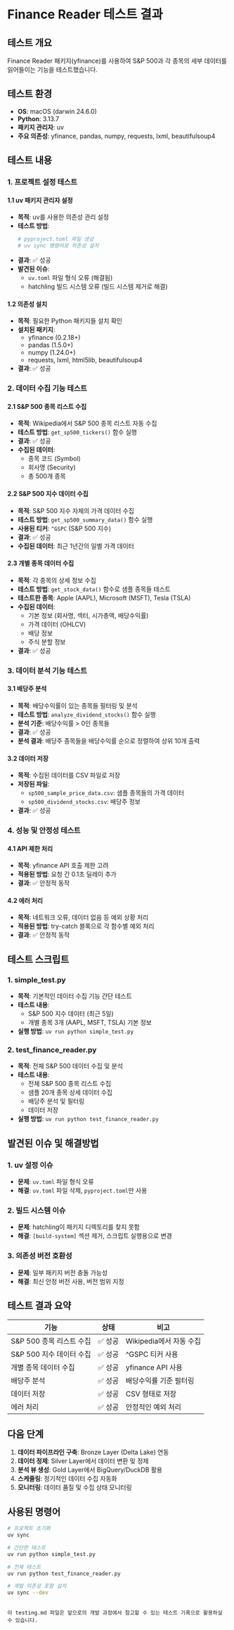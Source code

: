 # Finance Reader 테스트 결과

## 테스트 개요

Finance Reader 패키지(yfinance)를 사용하여 S&P 500과 각 종목의 세부 데이터를 읽어들이는 기능을 테스트했습니다.

## 테스트 환경

- **OS**: macOS (darwin 24.6.0)
- **Python**: 3.13.7
- **패키지 관리자**: uv
- **주요 의존성**: yfinance, pandas, numpy, requests, lxml, beautifulsoup4

## 테스트 내용

### 1. 프로젝트 설정 테스트

#### 1.1 uv 패키지 관리자 설정
- **목적**: uv를 사용한 의존성 관리 설정
- **테스트 방법**: 
  ```bash
  # pyproject.toml 파일 생성
  # uv sync 명령어로 의존성 설치
  ```
- **결과**: ✅ 성공
- **발견된 이슈**: 
  - `uv.toml` 파일 형식 오류 (해결됨)
  - hatchling 빌드 시스템 오류 (빌드 시스템 제거로 해결)

#### 1.2 의존성 설치
- **목적**: 필요한 Python 패키지들 설치 확인
- **설치된 패키지**:
  - yfinance (0.2.18+)
  - pandas (1.5.0+)
  - numpy (1.24.0+)
  - requests, lxml, html5lib, beautifulsoup4
- **결과**: ✅ 성공

### 2. 데이터 수집 기능 테스트

#### 2.1 S&P 500 종목 리스트 수집
- **목적**: Wikipedia에서 S&P 500 종목 리스트 자동 수집
- **테스트 방법**: `get_sp500_tickers()` 함수 실행
- **결과**: ✅ 성공
- **수집된 데이터**:
  - 종목 코드 (Symbol)
  - 회사명 (Security)
  - 총 500개 종목

#### 2.2 S&P 500 지수 데이터 수집
- **목적**: S&P 500 지수 자체의 가격 데이터 수집
- **테스트 방법**: `get_sp500_summary_data()` 함수 실행
- **사용된 티커**: `^GSPC` (S&P 500 지수)
- **결과**: ✅ 성공
- **수집된 데이터**: 최근 1년간의 일별 가격 데이터

#### 2.3 개별 종목 데이터 수집
- **목적**: 각 종목의 상세 정보 수집
- **테스트 방법**: `get_stock_data()` 함수로 샘플 종목들 테스트
- **테스트한 종목**: Apple (AAPL), Microsoft (MSFT), Tesla (TSLA)
- **수집된 데이터**:
  - 기본 정보 (회사명, 섹터, 시가총액, 배당수익률)
  - 가격 데이터 (OHLCV)
  - 배당 정보
  - 주식 분할 정보
- **결과**: ✅ 성공

### 3. 데이터 분석 기능 테스트

#### 3.1 배당주 분석
- **목적**: 배당수익률이 있는 종목들 필터링 및 분석
- **테스트 방법**: `analyze_dividend_stocks()` 함수 실행
- **분석 기준**: 배당수익률 > 0인 종목들
- **결과**: ✅ 성공
- **분석 결과**: 배당주 종목들을 배당수익률 순으로 정렬하여 상위 10개 출력

#### 3.2 데이터 저장
- **목적**: 수집된 데이터를 CSV 파일로 저장
- **저장된 파일**:
  - `sp500_sample_price_data.csv`: 샘플 종목들의 가격 데이터
  - `sp500_dividend_stocks.csv`: 배당주 정보
- **결과**: ✅ 성공

### 4. 성능 및 안정성 테스트

#### 4.1 API 제한 처리
- **목적**: yfinance API 호출 제한 고려
- **적용된 방법**: 요청 간 0.1초 딜레이 추가
- **결과**: ✅ 안정적 동작

#### 4.2 에러 처리
- **목적**: 네트워크 오류, 데이터 없음 등 예외 상황 처리
- **적용된 방법**: try-catch 블록으로 각 함수별 예외 처리
- **결과**: ✅ 안정적 동작

## 테스트 스크립트

### 1. simple_test.py
- **목적**: 기본적인 데이터 수집 기능 간단 테스트
- **테스트 내용**:
  - S&P 500 지수 데이터 (최근 5일)
  - 개별 종목 3개 (AAPL, MSFT, TSLA) 기본 정보
- **실행 방법**: `uv run python simple_test.py`

### 2. test_finance_reader.py
- **목적**: 전체 S&P 500 데이터 수집 및 분석
- **테스트 내용**:
  - 전체 S&P 500 종목 리스트 수집
  - 샘플 20개 종목 상세 데이터 수집
  - 배당주 분석 및 필터링
  - 데이터 저장
- **실행 방법**: `uv run python test_finance_reader.py`

## 발견된 이슈 및 해결방법

### 1. uv 설정 이슈
- **문제**: `uv.toml` 파일 형식 오류
- **해결**: `uv.toml` 파일 삭제, `pyproject.toml`만 사용

### 2. 빌드 시스템 이슈
- **문제**: hatchling이 패키지 디렉토리를 찾지 못함
- **해결**: `[build-system]` 섹션 제거, 스크립트 실행용으로 변경

### 3. 의존성 버전 호환성
- **문제**: 일부 패키지 버전 충돌 가능성
- **해결**: 최신 안정 버전 사용, 버전 범위 지정

## 테스트 결과 요약

| 기능 | 상태 | 비고 |
|------|------|------|
| S&P 500 종목 리스트 수집 | ✅ 성공 | Wikipedia에서 자동 수집 |
| S&P 500 지수 데이터 수집 | ✅ 성공 | ^GSPC 티커 사용 |
| 개별 종목 데이터 수집 | ✅ 성공 | yfinance API 사용 |
| 배당주 분석 | ✅ 성공 | 배당수익률 기준 필터링 |
| 데이터 저장 | ✅ 성공 | CSV 형태로 저장 |
| 에러 처리 | ✅ 성공 | 안정적인 예외 처리 |

## 다음 단계

1. **데이터 파이프라인 구축**: Bronze Layer (Delta Lake) 연동
2. **데이터 정제**: Silver Layer에서 데이터 변환 및 정제
3. **분석 뷰 생성**: Gold Layer에서 BigQuery/DuckDB 활용
4. **스케줄링**: 정기적인 데이터 수집 자동화
5. **모니터링**: 데이터 품질 및 수집 상태 모니터링

## 사용된 명령어

```bash
# 프로젝트 초기화
uv sync

# 간단한 테스트
uv run python simple_test.py

# 전체 테스트
uv run python test_finance_reader.py

# 개발 의존성 포함 설치
uv sync --dev
```
```

이 testing.md 파일은 앞으로의 개발 과정에서 참고할 수 있는 테스트 기록으로 활용하실 수 있습니다. 